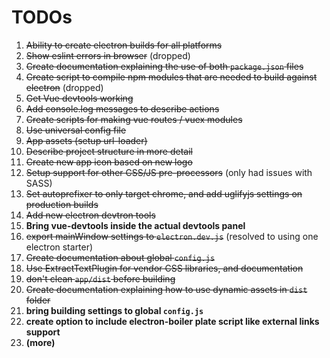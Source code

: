 # TODOs

  1. ~~Ability to create electron builds for all platforms~~
  2. ~~Show eslint errors in browser~~ (dropped)
  3. ~~Create documentation explaining the use of both `package.json` files~~
  4. ~~Create script to compile npm modules that are needed to build against electron~~ (dropped)
  5. ~~Get Vue devtools working~~
  6. ~~Add console.log messages to describe actions~~
  7. ~~Create scripts for making vue routes / vuex modules~~
  8. ~~Use universal config file~~
  9. ~~App assets (setup url-loader)~~
  10. ~~Describe project structure in more detail~~
  11. ~~Create new app icon based on new logo~~
  12. ~~Setup support for other CSS/JS pre-processors~~ (only had issues with SASS)
  13. ~~Set autoprefixer to only target chrome, and add uglifyjs settings on production builds~~
  14. ~~Add new electron devtron tools~~
  15. **Bring vue-devtools inside the actual devtools panel**
  16. ~~export mainWindow settings to `electron.dev.js`~~ (resolved to using one electron starter)
  17. ~~Create documentation about global `config.js`~~
  18. ~~Use ExtractTextPlugin for vendor CSS libraries, and documentation~~
  19. ~~don't clean `app/dist` before building~~
  20. ~~Create documentation explaining how to use dynamic assets in `dist` folder~~
  21. **bring building settings to global `config.js`**
  22. **create option to include electron-boiler plate script like external links support**
  19. **(more)**
